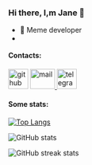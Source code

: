 ### Hi there, I,m Jane 👋

- 🌚 Meme developer
- <div id="badges">
  <img src="https://komarev.com/ghpvc/?username=bubalehich&style=flat-square&color=blue" alt=""/>
  </div>

#### Contacts:
[<img src='https://cdn.jsdelivr.net/npm/simple-icons@3.0.1/icons/github.svg' alt='github' height='40'>](https://github.com/bubalehich)
<a href="mailto:janeridebmx@gmail.com">
  <img height="40" width="50" alt="mail" src="https://cdn.simpleicons.org/gmail/000000"/> 
</a>
[<img height="40" width="40" alt="telegram" src="https://cdn.simpleicons.org/telegram/000000"/>](https://t.me/janeridebmx)

 #### Some stats:  

[![Top Langs](https://github-readme-stats-git-masterrstaa-rickstaa.vercel.app/api/top-langs/?username=bubalehich&count_private=true)](https://github.com/anuraghazra/github-readme-stats)
  
![GitHub stats](https://github-readme-stats.vercel.app/api?username=bubalehich&show_icons=true&count_private=true)

![GitHub streak stats](https://streak-stats.demolab.com/?user=bubalehich)  


<!--
**bubalehich/bubalehich** is a ✨ _special_ ✨ repository because its `README.md` (this file) appears on your GitHub profile.

Here are some ideas to get you started:

- 🔭 I’m currently working on ...
- 🌱 I’m currently learning ...
- 👯 I’m looking to collaborate on ...
- 🤔 I’m looking for help with ...
- 💬 Ask me about ...
- 📫 How to reach me: ...
- 😄 Pronouns: ...
- ⚡ Fun fact: ...
-->
